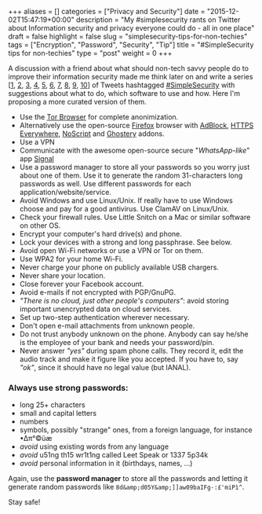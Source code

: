 +++
aliases      = []
categories   = ["Privacy and Security"]
date         = "2015-12-02T15:47:19+00:00"
description  = "My #simplesecurity rants on Twitter about Information security and privacy everyone could do - all in one place"
draft        = false
highlight    = false
slug         = "simplesecurity-tips-for-non-techies"
tags         = ["Encryption", "Password", "Security", "Tip"]
title        = "#SimpleSecurity tips for non-techies"
type         = "post"
weight       = 0
+++


A discussion with a friend about what should non-tech savvy people do to improve
their information security made me think later on and write a series
[[1](https://twitter.com/TheMatjaz/status/671961375233736704),
[2](https://twitter.com/TheMatjaz/status/671962144469065728),
[3](https://twitter.com/TheMatjaz/status/671964017221640192),
[4](https://twitter.com/TheMatjaz/status/671964298739060736),
[5](https://twitter.com/TheMatjaz/status/671965340209979392),
[6](https://twitter.com/TheMatjaz/status/671969134670970882),
[7](https://twitter.com/TheMatjaz/status/671969854598094848),
[8](https://twitter.com/TheMatjaz/status/671970594787827712),
[9](https://twitter.com/TheMatjaz/status/671971839225274368),
[10](https://twitter.com/TheMatjaz/status/671972324170682368)] of Tweets
hashtagged
[#SimpleSecurity](https://twitter.com/hashtag/SimpleSecurity?src=hash) with
suggestions about what to do, which software to use and how. Here I'm proposing
a more curated version of them.

- Use the [Tor Browser](https://www.torproject.org/download/download-easy.html.en) for complete anonimization.
- Alternatively use the open-source [Firefox](https://www.mozilla.org/firefox)
  browser with
  [AdBlock](https://addons.mozilla.org/it/firefox/addon/adblock-plus/?src=search),
  [HTTPS Everywhere](https://addons.mozilla.org/it/firefox/addon/https-everywhere/?src=search),
  [NoScript](https://addons.mozilla.org/it/firefox/addon/noscript/?src=search)
  and
  [Ghostery](https://addons.mozilla.org/it/firefox/addon/ghostery/?src=search)
  addons.
- Use a VPN
- Communicate with the awesome open-source secure "_WhatsApp-like_" app [Signal](https://whispersystems.org)
- Use a password manager to store all your passwords so you worry just about one
  of them. Use it to generate the random 31-characters long passwords as
  well. Use different passwords for each application/website/service.
- Avoid Windows and use Linux/Unix. If really have to use Windows choose and pay
  for a good antivirus. Use ClamAV on Linux/Unix.
- Check your firewall rules. Use Little Snitch on a Mac or similar software on
  other OS.
- Encrypt your computer's hard drive(s) and phone.
- Lock your devices with a strong and long passphrase. See below.
- Avoid open Wi-Fi networks or use a VPN or Tor on them.
- Use WPA2 for your home Wi-Fi.
- Never charge your phone on publicly available USB chargers.
- Never share your location.
- Close forever your Facebook account.
- Avoid e-mails if not encrypted with PGP/GnuPG.
- _"There is no cloud, just other people's computers"_: avoid storing important
  unencrypted data on cloud services.
- Set up two-step authentication wherever necessary.
- Don't open e-mail attachments from unknown people.
- Do not trust anybody unknown on the phone. Anybody can say he/she is the
  employee of your bank and needs your password/pin.
- Never answer _"yes"_ during spam phone calls. They record it, edit the audio
  track and make it figure like you accepted. If you have to, say _"ok"_, since
  it should have no legal value (but IANAL).


### Always use **strong passwords**:

- long 25+ characters
- small and capital letters
- numbers
- symbols, possibly "strange" ones, from a foreign language, for instance •∆π°©üæ
- _avoid_ using existing words from any language
- _avoid_ u51ng th15 wr1t1ng called Leet Speak or 1337 5p34k
- _avoid_ personal information in it (birthdays, names, ...)

Again, use the **password manager** to store all the passwords and letting it
generate random passwords like `8d&amp;d05Y&amp;]]aw09baIFg-:£'miPì^`.

Stay safe!
